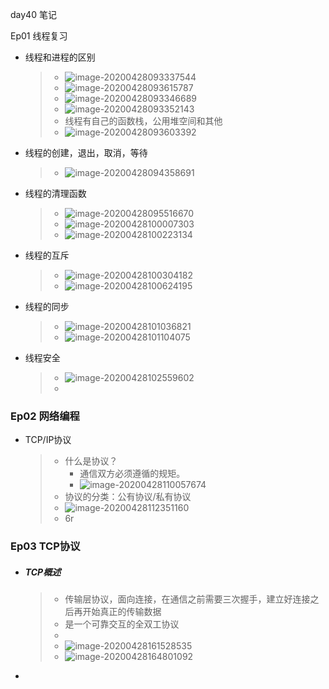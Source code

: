 day40 笔记

Ep01 线程复习

- 线程和进程的区别

  > - ![image-20200428093337544](C:\Users\GK\AppData\Roaming\Typora\typora-user-images\image-20200428093337544.png)
  > - ![image-20200428093615787](C:\Users\GK\AppData\Roaming\Typora\typora-user-images\image-20200428093615787.png)
  > - ![image-20200428093346689](C:\Users\GK\AppData\Roaming\Typora\typora-user-images\image-20200428093346689.png)
  > - ![image-20200428093352143](C:\Users\GK\AppData\Roaming\Typora\typora-user-images\image-20200428093352143.png)
  > - 线程有自己的函数栈，公用堆空间和其他
  > - ![image-20200428093603392](C:\Users\GK\AppData\Roaming\Typora\typora-user-images\image-20200428093603392.png)

- 线程的创建，退出，取消，等待

  > - ![image-20200428094358691](C:\Users\GK\AppData\Roaming\Typora\typora-user-images\image-20200428094358691.png)

- 线程的清理函数

  > - ![image-20200428095516670](C:\Users\GK\AppData\Roaming\Typora\typora-user-images\image-20200428095516670.png)
  > - ![image-20200428100007303](C:\Users\GK\AppData\Roaming\Typora\typora-user-images\image-20200428100007303.png)
  > - ![image-20200428100223134](C:\Users\GK\AppData\Roaming\Typora\typora-user-images\image-20200428100223134.png)

- 线程的互斥

  > - ![image-20200428100304182](C:\Users\GK\AppData\Roaming\Typora\typora-user-images\image-20200428100304182.png)
  > - ![image-20200428100624195](C:\Users\GK\AppData\Roaming\Typora\typora-user-images\image-20200428100624195.png)

- 线程的同步

  > - ![image-20200428101036821](C:\Users\GK\AppData\Roaming\Typora\typora-user-images\image-20200428101036821.png)
  > - ![image-20200428101104075](C:\Users\GK\AppData\Roaming\Typora\typora-user-images\image-20200428101104075.png)

- 线程安全

  > - ![image-20200428102559602](C:\Users\GK\AppData\Roaming\Typora\typora-user-images\image-20200428102559602.png)
  > - 

### Ep02 网络编程

- TCP/IP协议

  > - 什么是协议？
  >   - 通信双方必须遵循的规矩。
  >   - ![image-20200428110057674](C:\Users\GK\AppData\Roaming\Typora\typora-user-images\image-20200428110057674.png)
  > - 协议的分类：公有协议/私有协议
  > - ![image-20200428112351160](C:\Users\GK\AppData\Roaming\Typora\typora-user-images\image-20200428112351160.png)
  > - 6r

### Ep03 TCP协议

- ##### TCP概述

  > - 传输层协议，面向连接，在通信之前需要三次握手，建立好连接之后再开始真正的传输数据
  > - 是一个可靠交互的全双工协议
  > - 
  > - ![image-20200428161528535](C:\Users\GK\AppData\Roaming\Typora\typora-user-images\image-20200428161528535.png)
  > - ![image-20200428164801092](C:\Users\GK\AppData\Roaming\Typora\typora-user-images\image-20200428164801092.png)

- 